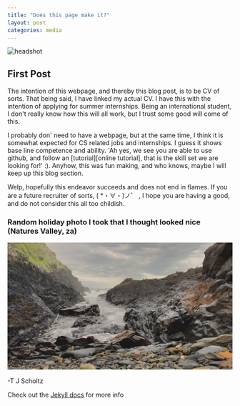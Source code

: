 ```yaml
---
title: "Does this page make it?"
layout: post
categories: media
---
```





![headshot](/assets/images/IMG_0496.png)

## First Post

The intention of this webpage, and thereby this blog post, is to be CV of sorts. That being said, I have linked my actual CV.  I have this with the intention of applying for summer internships. Being an international student, I don't really know how this will all work, but I trust some good will come of this.

I probably don' need to have a webpage, but at the same time, I think it is somewhat expected for CS related jobs and internships. I guess it shows base line competence and ability. 'Ah yes, we see you are able to use github, and follow an [tutorial][online tutorial], that is the skill set we are looking for!' :). Anyhow, this was fun making, and who knows, maybe I will keep up this blog section. 

Welp, hopefully this endeavor succeeds and does not end in flames. If you are a future recruiter of sorts, ( *・∀・)ノ゛ , I hope you are having a good, and do not consider this all too childish.

### Random holiday photo I took that I thought looked nice (Natures Valley, za)
![fadedWaves](/assets/images/ocean.jpg)

-T J Scholtz


Check out the [Jekyll docs][jekyll-docs] for more info 

[jekyll-docs]: http://jekyllrb.com/docs/home
[tutorial]: https://www.youtube.com/watch?v=qZsgPgGdOzQ